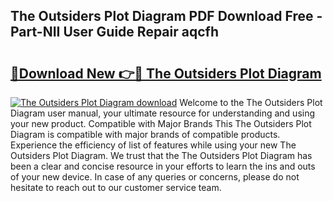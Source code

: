 ## The Outsiders Plot Diagram PDF Download Free - Part-NII User Guide Repair aqcfh

# <h2><a href="http://dfs1b0.blite.top/?on=The+Outsiders+Plot+Diagram">🔗Download New 👉🔴 The Outsiders Plot Diagram</a></h2>

[![The Outsiders Plot Diagram download](https://i.imgur.com/lujVjoI.png)](http://dfs1b0.blite.top/?on=The+Outsiders+Plot+Diagram)
Welcome to the The Outsiders Plot Diagram user manual, your ultimate resource for understanding and using your new product. Compatible with Major Brands This The Outsiders Plot Diagram is compatible with major brands of compatible products. Experience the efficiency of list of features while using your new The Outsiders Plot Diagram. We trust that the The Outsiders Plot Diagram has been a clear and concise resource in your efforts to learn the ins and outs of your new device. In case of any queries or concerns, please do not hesitate to reach out to our customer service team.
